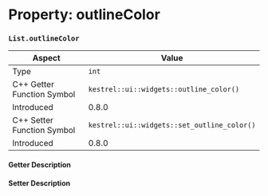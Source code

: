 
# Property: outlineColor
### `List.outlineColor`

| Aspect | Value |
| --- | --- |
| Type | `int` |
| C++ Getter Function Symbol | `kestrel::ui::widgets::outline_color()` |
| Introduced | 0.8.0 |
| C++ Setter Function Symbol | `kestrel::ui::widgets::set_outline_color()` |
| Introduced | 0.8.0 |

#### Getter Description

#### Setter Description

